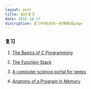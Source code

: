 ```yaml
---
layout: post
title: 知识复习
date: 2016.10.17
discription: 复习中阅读的一些博客或page
---
```


### 复习

1. [The Basics of C Programming](http://computer.howstuffworks.com/c.htm/printable)

2. [The Function Stack](http://www.tenouk.com/Bufferoverflowc/Bufferoverflow2a.html)

3. [A computer science portal for geeks](http://www.geeksforgeeks.org/memory-layout-of-c-program/)

4. [Anatomy of a Program in Memory](http://duartes.org/gustavo/blog/post/anatomy-of-a-program-in-memory/)
